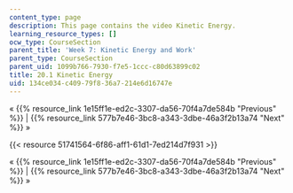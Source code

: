 ```yaml
---
content_type: page
description: This page contains the video Kinetic Energy.
learning_resource_types: []
ocw_type: CourseSection
parent_title: 'Week 7: Kinetic Energy and Work'
parent_type: CourseSection
parent_uid: 1099b766-7930-f7e5-1ccc-c80d63899c02
title: 20.1 Kinetic Energy
uid: 134ce034-c409-79f8-36a7-214e6d16747e
---
```


« {{% resource_link 1e15ff1e-ed2c-3307-da56-70f4a7de584b "Previous" %}} | {{% resource_link 577b7e46-3bc8-a343-3dbe-46a3f2b13a74 "Next" %}} »

{{< resource 51741564-6f86-aff1-61d1-7ed214d7f931 >}}

« {{% resource_link 1e15ff1e-ed2c-3307-da56-70f4a7de584b "Previous" %}} | {{% resource_link 577b7e46-3bc8-a343-3dbe-46a3f2b13a74 "Next" %}} »